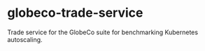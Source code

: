 # globeco-trade-service
Trade service for the GlobeCo suite for benchmarking Kubernetes autoscaling.
